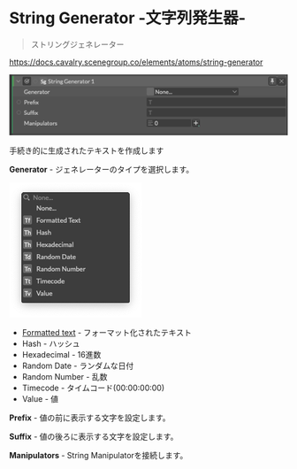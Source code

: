 # String Generator -文字列発生器-

> ストリングジェネレーター

https://docs.cavalry.scenegroup.co/elements/atoms/string-generator

![stringgenerator01](stringgenerator.assets/stringgenerator01.png)

手続き的に生成されたテキストを作成します

**Generator** - ジェネレーターのタイプを選択します。

![stringgenerator02](stringgenerator.assets/stringgenerator02.png)

- [Formatted text](formattedtextgenerator.md) - フォーマット化されたテキスト
- Hash - ハッシュ
- Hexadecimal - 16進数
- Random Date - ランダムな日付
- Random Number - 乱数
- Timecode - タイムコード(00:00:00:00)
- Value - 値

**Prefix** - 値の前に表示する文字を設定します。

**Suffix** - 値の後ろに表示する文字を設定します。

**Manipulators** - String Manipulatorを接続します。

